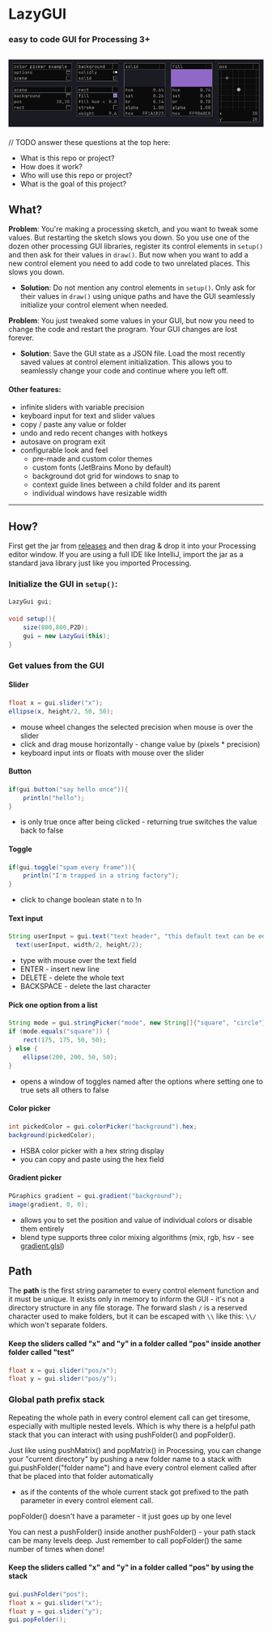 # LazyGUI
### easy to code GUI for Processing 3+

![LazyGui looks like this](readme_assets/header.png)
---

//  TODO answer these questions at the top here:
- What is this repo or project?
- How does it work?
- Who will use this repo or project?
- What is the goal of this project?


## What?

**Problem**: You're making a processing sketch, and you want to tweak some values. But restarting the sketch slows you
down. So you use one of the dozen other processing GUI libraries, register its control elements in `setup()` and then ask for their values in
`draw()`. But now when you want to add a new control element you need to add code to two unrelated places. This slows you
down.

- **Solution**: Do not mention any control elements in `setup()`. Only ask for their values in `draw()` using unique paths and have the GUI seamlessly initialize your control element when needed.

**Problem**: You just tweaked some values in your GUI, but now you need to change the code and restart the program. Your GUI changes are lost forever.

- **Solution**: Save the GUI state as a JSON file. Load the most recently saved values at control element initialization. This allows you to seamlessly change your code and continue where you left off.

#### Other features:
- infinite sliders with variable precision
- keyboard input for text and slider values
- copy / paste any value or folder
- undo and redo recent changes with hotkeys
- autosave on program exit
- configurable look and feel
  - pre-made and custom color themes
  - custom fonts (JetBrains Mono by default)
  - background dot grid for windows to snap to
  - context guide lines between a child folder and its parent
  - individual windows have resizable width 
---

## How?

First get the jar from [releases](https://github.com/KrabCode/LazyGui/releases) and then drag & drop it into your Processing
editor window. If you are using a full IDE like IntelliJ, import the jar as a standard java library just like you imported Processing.

### Initialize the GUI in `setup()`:

```java
LazyGui gui;

void setup(){
    size(800,800,P2D);
    gui = new LazyGui(this);
}
```

### Get values from the GUI

#### Slider
```java
float x = gui.slider("x");
ellipse(x, height/2, 50, 50);
```
- mouse wheel changes the selected precision when mouse is over the slider
- click and drag mouse horizontally - change value by (pixels * precision)
- keyboard input ints or floats with mouse over the slider

#### Button

```java
if(gui.button("say hello once")){
    println("hello");
}
```
- is only true once after being clicked - returning true switches the value back to false

#### Toggle

```java
if(gui.toggle("spam every frame")){
    println("I'm trapped in a string factory");
}
```
- click to change boolean state n to !n

#### Text input

```java
String userInput = gui.text("text header", "this default text can be edited");
  text(userInput, width/2, height/2);
```
- type with mouse over the text field
- ENTER - insert new line 
- DELETE  - delete the whole text
- BACKSPACE - delete the last character

#### Pick one option from a list

```java
String mode = gui.stringPicker("mode", new String[]{"square", "circle"});
if (mode.equals("square")) {
    rect(175, 175, 50, 50);
} else {
    ellipse(200, 200, 50, 50);
}
```
- opens a window of toggles named after the options where setting one to true sets all others to false

#### Color picker

```java
int pickedColor = gui.colorPicker("background").hex;
background(pickedColor);
```
- HSBA color picker with a hex string display
- you can copy and paste using the hex field

#### Gradient picker

```java
PGraphics gradient = gui.gradient("background");
image(gradient, 0, 0);
```
- allows you to set the position and value of individual colors or disable them entirely
- blend type supports three color mixing algorithms (mix, rgb, hsv - see [gradient.glsl](data/shaders/gradient.glsl))

## Path

The **path**  is the first string parameter to every control element function and it must be unique.
It exists only in memory to inform the GUI - it's not a directory structure in any file storage.
The forward slash `/` is a reserved character used to make folders, but it can be escaped with `\\` like this: `\\/` which won't separate folders.

#### Keep the sliders called "x" and "y" in a folder called "pos" inside another folder called "test"

```java
float x = gui.slider("pos/x");
float y = gui.slider("pos/y");
```

### Global path prefix stack

Repeating the whole path in every control element call can get tiresome, especially with multiple nested levels.
Which is why there is a helpful path stack that you can interact with using pushFolder() and popFolder().

Just like using pushMatrix() and popMatrix() in Processing, you can change your "current directory"
by pushing a new folder name to a stack with gui.pushFolder("folder name") and have every control element called after that be placed into that folder automatically

- as if the contents of the whole current stack got prefixed to the path parameter in every control element call.

popFolder() doesn't have a parameter - it just goes up by one level

You can nest a pushFolder() inside another pushFolder() - your path stack can be many levels deep.
Just remember to call popFolder() the same number of times when done!

#### Keep the sliders called "x" and "y" in a folder called "pos" by using the stack

```java
gui.pushFolder("pos");
float x = gui.slider("x");
float y = gui.slider("y");
gui.popFolder();
```

